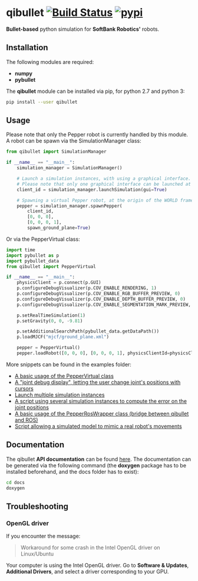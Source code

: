 # qibullet [![Build Status](https://api.travis-ci.org/ProtolabSBRE/qibullet.svg?branch=master)](https://travis-ci.org/ProtolabSBRE/qibullet) [![pypi](https://img.shields.io/pypi/v/qibullet.svg)](https://pypi.org/project/qibullet/)

__Bullet-based__ python simulation for __SoftBank Robotics'__ robots.

## Installation

The following modules are required:
* __numpy__
* __pybullet__

The __qibullet__ module can be installed via pip, for python 2.7 and python 3:
```bash
pip install --user qibullet
```

## Usage
Please note that only the Pepper robot is currently handled by this module. A robot can be spawn via the SimulationManager class:
```python
from qibullet import SimulationManager

if __name__ == "__main__":
    simulation_manager = SimulationManager()

    # Launch a simulation instances, with using a graphical interface.
    # Please note that only one graphical interface can be launched at a time
    client_id = simulation_manager.launchSimulation(gui=True)

    # Spawning a virtual Pepper robot, at the origin of the WORLD frame
    pepper = simulation_manager.spawnPepper(
        client_id,
        [0, 0, 0],
        [0, 0, 0, 1],
        spawn_ground_plane=True)
```

Or via the PepperVirtual class:
```python
import time
import pybullet as p
import pybullet_data
from qibullet import PepperVirtual

if __name__ == "__main__":
    physicsClient = p.connect(p.GUI)
    p.configureDebugVisualizer(p.COV_ENABLE_RENDERING, 1)
    p.configureDebugVisualizer(p.COV_ENABLE_RGB_BUFFER_PREVIEW, 0)
    p.configureDebugVisualizer(p.COV_ENABLE_DEPTH_BUFFER_PREVIEW, 0)
    p.configureDebugVisualizer(p.COV_ENABLE_SEGMENTATION_MARK_PREVIEW, 0)

    p.setRealTimeSimulation(1)
    p.setGravity(0, 0, -9.81)

    p.setAdditionalSearchPath(pybullet_data.getDataPath())
    p.loadMJCF("mjcf/ground_plane.xml")

    pepper = PepperVirtual()
    pepper.loadRobot([0, 0, 0], [0, 0, 0, 1], physicsClientId=physicsClient)
```

More snippets can be found in the examples folder:
* [A basic usage of the PepperVirtual class](examples/pepper_basic.py)
* [A "joint debug display", letting the user change joint's positions with cursors](examples/pepper_joint_control.py)
* [Launch multiple simulation instances](examples/multi_simulation.py)
* [A script using several simulation instances to compute the error on the joint positions](examples/pepper_joints_error.py)
* [A basic usage of the PepperRosWrapper class (bridge between qibullet and ROS)](examples/pepper_ros_test.py)
* [Script allowing a simulated model to mimic a real robot's movements](examples/pepper_shadowing.py)

## Documentation
The qibullet __API documentation__ can be found [here](https://protolabsbre.github.io/qibullet/api/). The documentation can be generated via the following command (the __doxygen__ package has to be installed beforehand, and the docs folder has to exist):
```bash
cd docs
doxygen
```

## Troubleshooting

### OpenGL driver
If you encounter the message:
> Workaround for some crash in the Intel OpenGL driver on Linux/Ubuntu

Your computer is using the Intel OpenGL driver. Go to __Software & Updates__, __Additional Drivers__, and select a driver corresponding to your GPU.
